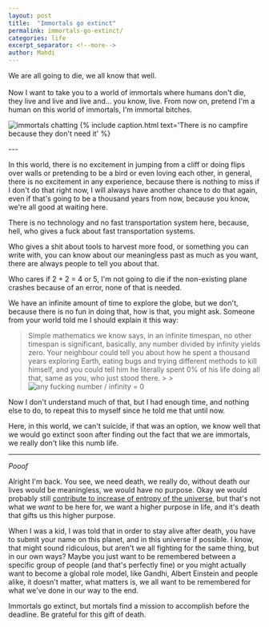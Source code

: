 ```yaml
---
layout: post
title:  "Immortals go extinct"
permalink: immortals-go-extinct/
categories: life
excerpt_separator: <!--more-->
author: Mahdi
---
```


We are all going to die, we all know that well.<br /><br /> Now I want to take
you to a world of immortals where humans don't die, they live and live and live
and... you know, live. From now on, pretend I'm a human on this world of
immortals, I'm immortal bitches.

![immortals chatting](/img/immortals.jpg) {% include caption.html text='There is
no campfire because they don\'t need it' %}

<!--more--> ---

In this world, there is no excitement in jumping from a cliff or doing flips
over walls or pretending to be a bird or even loving each other, in general,
there is no excitement in any experience, because there is nothing to miss if I
don't do that right now, I will always have another chance to do that again,
even if that's going to be a thousand years from now, because you know, we're
all good at waiting here.

There is no technology and no fast transportation system here, because, hell,
who gives a fuck about fast transportation systems.

Who gives a shit about tools to harvest more food, or something you can write
with, you can know about our meaningless past as much as you want, there are
always people to tell you about that.

Who cares if 2 + 2 = 4 or 5, I'm not going to die if the non-existing plane
crashes because of an error, none of that is needed.

We have an infinite amount of time to explore the globe, but we don't, because
there is no fun in doing that, how is that, you might ask. Someone from your
world told me I should explain it this way:

> Simple mathematics we know says, in an infinite timespan, no other timespan is
significant, basically, any number divided by infinity yields zero. Your
neighbour could tell you about how he spent a thousand years exploring Earth,
eating bugs and trying different methods to kill himself, and you could tell him
he literally spent 0% of his life doing all that, same as you, who just stood
there. > > ![any fucking number / infinity = 0](/img/division-by-infinity.jpg)

Now I don't understand much of that, but I had enough time, and nothing else to
do, to repeat this to myself since he told me that until now.

Here, in this world, we can't suicide, if that was an option, we know well that
we would go extinct soon after finding out the fact that we are immortals, we
really don't like this numb life.

---

_Pooof_

Alright I'm back. You see, we need death, we really do, without death our lives
would be meaningless, we would have no purpose. Okay we would probably still
[contribute to increase of entropy of the
universe](https://www.youtube.com/watch?v=HxTnqKuNygE), but that's not what we
_want_ to be here for, we want a higher purpose in life, and it's death that
gifts us this higher purpose.

When I was a kid, I was told that in order to stay alive after death, you have
to submit your name on this planet, and in this universe if possible. I know,
that might sound ridiculous, but aren't we all fighting for the same thing, but
in our own ways? Maybe you just want to be remembered between a specific group
of people (and that's perfectly fine) or you might actually want to become a
global role model, like Gandhi, Albert Einstein and people alike, it doesn't
matter, what matters is, we all want to be remembered for what we've done in our
way to the end.

Immortals go extinct, but mortals find a mission to accomplish before the
deadline. Be grateful for this gift of death.

<!--It's not all about being famous, it's about being role model for a lot of
people, there are lots of famous people and celebrities--> <!--that will be
forgotten after a decade or two, but some people are remembered forever, either
for doing very good or very bad to others,--> <!--I don't think Albert Einstein,
Gandhi and Hitler will be forgotten in the near future (near as in thousand
years).--> <!--They are global role models, we want to be like some of them and
avoid being like others (okay, maybe not absolutely global, but you get it).-->
